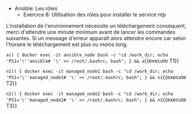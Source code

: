 
- Ansible: Les rôles
  - Exercice 8: Utilisation des rôles pour installer le service ntp
  
  
  
L'installation de l'environnement nécessite un téléchargement conséquent, merci d'attendre une minute minimum avant de lancer les commandes suivantes. Si un message d'erreur apparaît alors attendre encore car selon l'horaire le téléchargement est plus ou moins long.


`a() { docker exec -it ansible_node bash -c "cd /work_dir; echo 'PS1='\''ansible# '\' >> /root/.bashrc; bash"; } && a`{{execute T1}}

`n1() { docker exec -it managed_node1 bash -c "cd /work_dir; echo 'PS1='\''managed_node1# '\' >> /root/.bashrc; bash"; } && n1`{{execute T2}}

`n2() { docker exec -it managed_node2 bash -c "cd /work_dir; echo 'PS1='\''managed_node2# '\' >> /root/.bashrc; bash"; } && n2`{{execute T3}}

